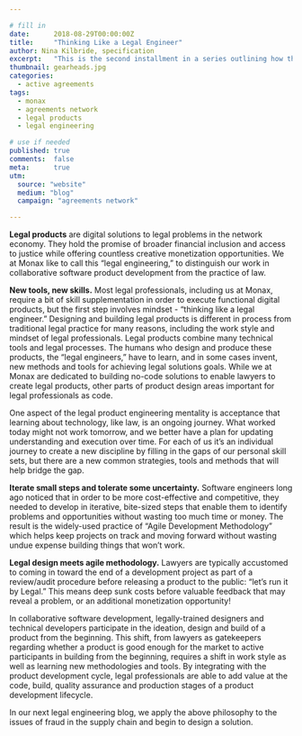 ```yaml
---

# fill in
date:      2018-08-29T00:00:00Z
title:     "Thinking Like a Legal Engineer"
author: Nina Kilbride, specification
excerpt:   "This is the second installment in a series outlining how the Monax Platform and the Agreements Network can be used in harmony to create the legal products of the future. This post covers the mindset of legal engineering."
thumbnail: gearheads.jpg
categories:
  - active agreements
tags:
  - monax
  - agreements network
  - legal products
  - legal engineering

# use if needed
published: true
comments:  false
meta:      true
utm:
  source: "website"
  medium: "blog"
  campaign: "agreements network"

---
```


**Legal products** are digital solutions to legal problems in the network economy. They hold the promise of broader financial inclusion and access to justice while offering countless creative monetization opportunities. We at Monax like to call this “legal engineering,” to distinguish our work in collaborative software product development from the practice of law.

**New tools, new skills.** Most legal professionals, including us at Monax, require a bit of skill supplementation in order to execute functional digital products, but the first step involves mindset - “thinking like a legal engineer.” Designing and building legal products is different in process from traditional legal practice for many reasons, including the work style and mindset of legal professionals. Legal products combine many technical tools and legal processes. The humans who design and produce these products, the “legal engineers,” have to learn, and in some cases invent, new methods and tools for achieving legal solutions goals. While we at Monax are dedicated to building no-code solutions to enable lawyers to create legal products, other parts of product design areas important for legal professionals as code.

One aspect of the legal product engineering mentality is acceptance that learning about technology, like law, is an ongoing journey. What worked today might not work tomorrow, and we better have a plan for updating understanding and execution over time. For each of us it’s an individual journey to create a new discipline by filling in the gaps of our personal skill sets, but there are a new common strategies, tools and methods that will help bridge the gap.

**Iterate small steps and tolerate some uncertainty.** Software engineers long ago noticed that in order to be more cost-effective and competitive, they needed to develop in iterative, bite-sized steps that enable them to identify problems and opportunities without wasting too much time or money. The result is the widely-used practice of “Agile Development Methodology” which helps keep projects on track and moving forward without wasting undue expense building things that won’t work.

**Legal design meets agile methodology.** Lawyers are typically accustomed to coming in toward the end of a development project as part of a review/audit procedure before releasing a product to the public: “let’s run it by Legal.” This means deep sunk costs before valuable feedback that may reveal a problem, or an additional monetization opportunity!

In collaborative software development, legally-trained designers and technical developers participate in the ideation, design and build of a product from the beginning. This shift, from lawyers as gatekeepers regarding whether a product is good enough for the market to active participants in building from the beginning, requires a shift in work style as well as learning new methodologies and tools. By integrating with the product development cycle, legal professionals are able to add value at the code, build, quality assurance and production stages of a product development lifecycle.

In our next legal engineering blog, we apply the above philosophy to the issues of fraud in the supply chain and begin to design a solution.
